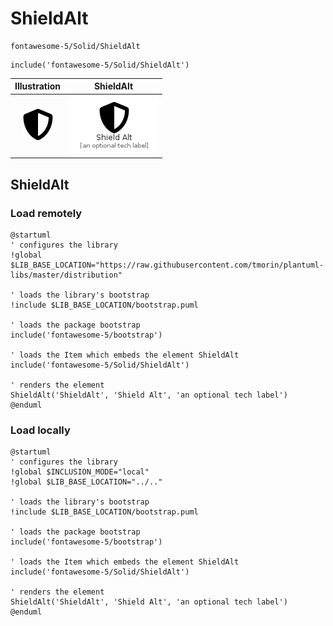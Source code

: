 # ShieldAlt


```text
fontawesome-5/Solid/ShieldAlt
```

```text
include('fontawesome-5/Solid/ShieldAlt')
```



| Illustration | ShieldAlt |
| :---: | :---: |
| ![illustration for Illustration](../../fontawesome-5/Solid/ShieldAlt.png) | ![illustration for ShieldAlt](../../fontawesome-5/Solid/ShieldAlt.Local.png) |




## ShieldAlt

### Load remotely
```plantuml
@startuml
' configures the library
!global $LIB_BASE_LOCATION="https://raw.githubusercontent.com/tmorin/plantuml-libs/master/distribution"

' loads the library's bootstrap
!include $LIB_BASE_LOCATION/bootstrap.puml

' loads the package bootstrap
include('fontawesome-5/bootstrap')

' loads the Item which embeds the element ShieldAlt
include('fontawesome-5/Solid/ShieldAlt')

' renders the element
ShieldAlt('ShieldAlt', 'Shield Alt', 'an optional tech label')
@enduml
```

### Load locally
```plantuml
@startuml
' configures the library
!global $INCLUSION_MODE="local"
!global $LIB_BASE_LOCATION="../.."

' loads the library's bootstrap
!include $LIB_BASE_LOCATION/bootstrap.puml

' loads the package bootstrap
include('fontawesome-5/bootstrap')

' loads the Item which embeds the element ShieldAlt
include('fontawesome-5/Solid/ShieldAlt')

' renders the element
ShieldAlt('ShieldAlt', 'Shield Alt', 'an optional tech label')
@enduml
```

